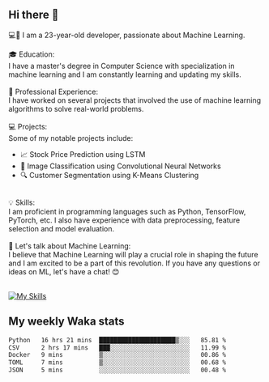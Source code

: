 ## Hi there 👋

💻🤖 I am a 23-year-old developer, passionate about Machine Learning.</br>

🎓 Education:</br>
I have a master's degree in Computer Science with specialization in machine learning and I am constantly learning and updating my skills.
</br></br>
💼 Professional Experience:</br>
I have worked on several projects that involved the use of machine learning algorithms to solve real-world problems.
</br></br>
💻 Projects:</br>
Some of my notable projects include:
</br>
- 📈 Stock Price Prediction using LSTM</br>
- 🤖 Image Classification using Convolutional Neural Networks</br>
- 🔍 Customer Segmentation using K-Means Clustering</br>
</br>
💡 Skills:</br>
I am proficient in programming languages such as Python, TensorFlow, PyTorch, etc. I also have experience with data preprocessing, feature selection and model evaluation.
</br></br>
💬 Let's talk about Machine Learning:</br>
I believe that Machine Learning will play a crucial role in shaping the future and I am excited to be a part of this revolution. If you have any questions or ideas on ML, let's have a chat! 😊
</br></br>

[![My Skills](https://skillicons.dev/icons?i=html,css,docker,express,figma,firebase,graphql,nodejs,react,ts,vue,py,pytorch)](https://skillicons.dev)

## My weekly Waka stats

<!--START_SECTION:waka-->

```txt
Python   16 hrs 21 mins  █████████████████████▒░░░   85.81 %
CSV      2 hrs 17 mins   ███░░░░░░░░░░░░░░░░░░░░░░   11.99 %
Docker   9 mins          ▒░░░░░░░░░░░░░░░░░░░░░░░░   00.86 %
TOML     7 mins          ▒░░░░░░░░░░░░░░░░░░░░░░░░   00.68 %
JSON     5 mins          ░░░░░░░░░░░░░░░░░░░░░░░░░   00.48 %
```

<!--END_SECTION:waka-->
